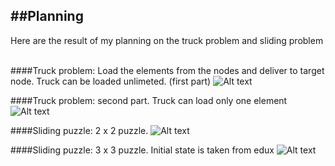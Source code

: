 ##Planning
-------------------------
Here are the result of my planning on the truck problem and sliding problem
<br /> <br />

####Truck problem: Load the elements from the nodes and deliver to target node. Truck can be loaded unlimeted. (first part)
![Alt text](http://i.imgur.com/28j7za8.png)


####Truck problem: second part. Truck can load only one element
![Alt text](http://i.imgur.com/AGpYpTq.png)


####Sliding puzzle: 2 x 2 puzzle.
![Alt text](http://i.imgur.com/K3r7Pov.png)

####Sliding puzzle: 3 x 3 puzzle. Initial state is taken from edux
![Alt text](http://i.imgur.com/3LN6El8.png)
